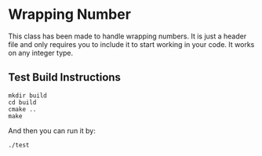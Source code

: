 Wrapping Number
===============

This class has been made to handle wrapping numbers. It is just a header file and only requires you to include it to start working in your code. It works on any integer type.

Test Build Instructions
-----------------------

    mkdir build
    cd build
    cmake ..
    make

And then you can run it by:

    ./test
